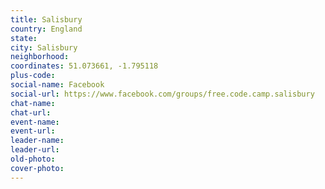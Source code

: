 ```yaml
---
title: Salisbury
country: England
state: 
city: Salisbury
neighborhood: 
coordinates: 51.073661, -1.795118
plus-code:
social-name: Facebook
social-url: https://www.facebook.com/groups/free.code.camp.salisbury
chat-name:
chat-url:
event-name:
event-url:
leader-name:
leader-url:
old-photo: 
cover-photo:
---
```

